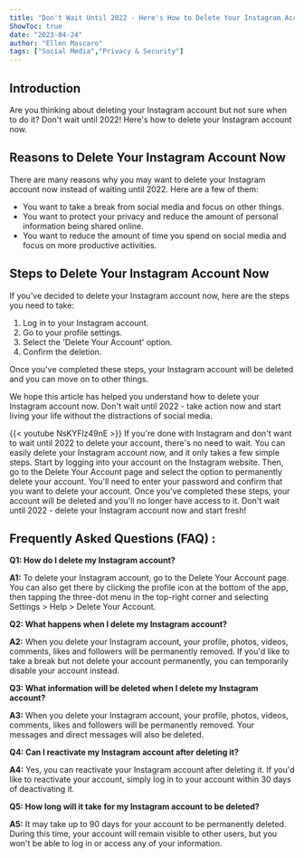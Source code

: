 ```yaml
---
title: "Don't Wait Until 2022 - Here's How to Delete Your Instagram Account Now!"
ShowToc: true 
date: "2023-04-24"
author: "Ellen Mascaro" 
tags: ["Social Media","Privacy & Security"]
---
```

## Introduction
Are you thinking about deleting your Instagram account but not sure when to do it? Don't wait until 2022! Here's how to delete your Instagram account now. 

## Reasons to Delete Your Instagram Account Now
There are many reasons why you may want to delete your Instagram account now instead of waiting until 2022. Here are a few of them: 

- You want to take a break from social media and focus on other things. 
- You want to protect your privacy and reduce the amount of personal information being shared online. 
- You want to reduce the amount of time you spend on social media and focus on more productive activities. 

## Steps to Delete Your Instagram Account Now
If you've decided to delete your Instagram account now, here are the steps you need to take: 

1. Log in to your Instagram account. 
2. Go to your profile settings. 
3. Select the 'Delete Your Account' option. 
4. Confirm the deletion. 

Once you've completed these steps, your Instagram account will be deleted and you can move on to other things. 

We hope this article has helped you understand how to delete your Instagram account now. Don't wait until 2022 - take action now and start living your life without the distractions of social media.

{{< youtube NsKYFlz49nE >}} 
If you're done with Instagram and don't want to wait until 2022 to delete your account, there's no need to wait. You can easily delete your Instagram account now, and it only takes a few simple steps. Start by logging into your account on the Instagram website. Then, go to the Delete Your Account page and select the option to permanently delete your account. You'll need to enter your password and confirm that you want to delete your account. Once you've completed these steps, your account will be deleted and you'll no longer have access to it. Don't wait until 2022 - delete your Instagram account now and start fresh!

## Frequently Asked Questions (FAQ) :
**Q1: How do I delete my Instagram account?**

**A1:** To delete your Instagram account, go to the Delete Your Account page. You can also get there by clicking the profile icon at the bottom of the app, then tapping the three-dot menu in the top-right corner and selecting Settings > Help > Delete Your Account.

**Q2: What happens when I delete my Instagram account?**

**A2:** When you delete your Instagram account, your profile, photos, videos, comments, likes and followers will be permanently removed. If you'd like to take a break but not delete your account permanently, you can temporarily disable your account instead.

**Q3: What information will be deleted when I delete my Instagram account?**

**A3:** When you delete your Instagram account, your profile, photos, videos, comments, likes and followers will be permanently removed. Your messages and direct messages will also be deleted.

**Q4: Can I reactivate my Instagram account after deleting it?**

**A4:** Yes, you can reactivate your Instagram account after deleting it. If you'd like to reactivate your account, simply log in to your account within 30 days of deactivating it.

**Q5: How long will it take for my Instagram account to be deleted?**

**A5:** It may take up to 90 days for your account to be permanently deleted. During this time, your account will remain visible to other users, but you won't be able to log in or access any of your information.



